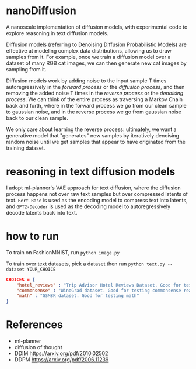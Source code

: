 # nanoDiffusion 

A nanoscale implementation of diffusion models, with experimental code to explore reasoning in text diffusion models.

Diffusion models (referring to Denoising Diffusion Probabilistic Models) are effective at modeling complex data distributions, allowing us to draw samples from it. For example, once we train a diffusion model over a dataset of many RGB cat images, we can then generate new cat images by sampling from it. 

Diffusion models work by adding noise to the input sample T times autoregressively in the *forward process* or the *diffusion process*, and then removing the added noise T times in the *reverse process* or the *denoising process*. We can think of the entire process as traversing a Markov Chain back and forth, where in the forward process we go from our clean sample to gaussian noise, and in the reverse process we go from gaussian noise back to our clean sample. 

We only care about learning the reverse process: ultimately, we want a generative model that "generates" new samples by iteratively denoising random noise until we get samples that appear to have originated from the training dataset.

# reasoning in text diffusion models

I adopt ml-planner's VAE approach for text diffusion, where the diffusion process happens not over raw text samples but over compressed latents of text. ```Bert-Base``` is used as the encoding model to compress text into latents, and ```GPT2-Decoder``` is used as the decoding model to autoregressively decode latents back into text.

# how to run

To train on FashionMNIST, run ```python image.py```

To train over text datasets, pick a dataset then run ```python text.py --dataset YOUR_CHOICE```

```json
CHOICES = {
    "hotel_reviews" : "Trip Advisor Hotel Reviews Dataset. Good for testing summarization",
    "commonsense" : "WinoGrad dataset. Good for testing commonsense reasoning",
    "math" : "GSM8K dataset. Good for testing math" 
}
```

# References
- ml-planner
- diffusion of thought
- DDIM https://arxiv.org/pdf/2010.02502
- DDPM https://arxiv.org/pdf/2006.11239



